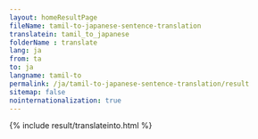 ```yaml
---
layout: homeResultPage
fileName: tamil-to-japanese-sentence-translation
translatein: tamil_to_japanese
folderName : translate
lang: ja
from: ta
to: ja
langname: tamil-to
permalink: /ja/tamil-to-japanese-sentence-translation/result
sitemap: false
nointernationalization: true
---
```

{% include result/translateinto.html %}

<script src="/js/result/translation.js" data-foldername="{{page.folderName}}" data-lang="{{page.lang}}"></script>
